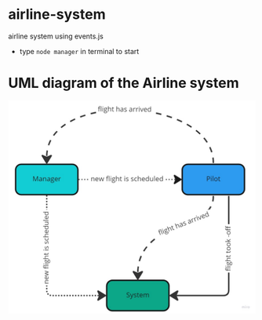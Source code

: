 # airline-system
airline system using events.js

- type `node manager` in terminal to start

# UML diagram of the Airline system
![UML diagram](./UML_diagram.jpg)
